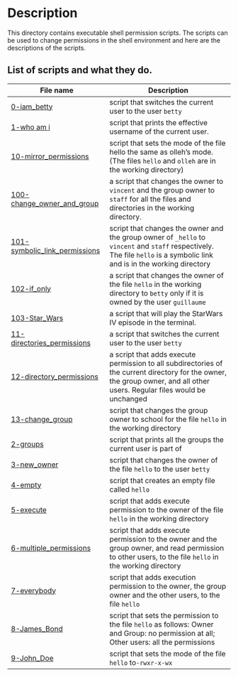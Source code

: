 [link]: https://github.com/Muizzyranking/alx-system_engineering-devops/tree/main/0x01-shell_permissions
# Description

This directory contains executable shell permission scripts. The scripts can be used to change permissions in the shell environment and here are the descriptions of the scripts.

## List of scripts and what they do.

| File name | Description |
| ----------- | ----------- |
| [0-iam_betty](https://github.com/Muizzyranking/alx-system_engineering-devops/0x01-shell_permissions/0-iam_betty) | script that switches the current user to the user `betty` |
| [1-who am i](https://github.com/Muizzyranking/alx-system_engineering-devops/blob/main/0x01-shell_permissions/1-who_am_i) | script that prints the effective username of the current user. |
| [10-mirror_permissions](https://github.com/Muizzyranking/alx-system_engineering-devops/blob/main/0x01-shell_permissions/10-mirror_permissions) | script that sets the mode of the file hello the same as olleh’s mode. (The files `hello` and `olleh` are in the working directory) |
| [100-change_owner_and_group](https://github.com/Muizzyranking/alx-system_engineering-devops/blob/main/0x01-shell_permissions/100-change_owner_and_group) | a script that changes the owner to `vincent` and the group owner to `staff` for all the files and directories in the working directory. |
| [101-symbolic_link_permissions](https://github.com/Muizzyranking/alx-system_engineering-devops/blob/main/0x01-shell_permissions/101-symbolic_link_permissions) | script that changes the owner and the group owner of `_hello` to `vincent` and `staff` respectively. The file `hello` is a symbolic link and is in the working directory |
| [102-if_only](https://github.com/Muizzyranking/alx-system_engineering-devops/blob/main/0x01-shell_permissions/102-if_only) | a script that changes the owner of the file `hello` in the working directory to `betty` only if it is owned by the user `guillaume` |
| [103-Star_Wars](https://github.com/Muizzyranking/alx-system_engineering-devops/blob/main/0x01-shell_permissions/103-Star_Wars) |  a script that will play the StarWars IV episode in the terminal. |
| [11-directories_permissions](https://github.com/Muizzyranking/alx-system_engineering-devops/blob/main/0x01-shell_permissions/11-directories_permissions) |  a script that switches the current user to the user `betty` |
| [12-directory_permissions](https://github.com/Muizzyranking/alx-system_engineering-devops/blob/main/0x01-shell_permissions/12-directory_permissions) | a script that adds execute permission to all subdirectories of the current directory for the owner, the group owner, and all other users. Regular files would be unchanged |
| [13-change_group](https://github.com/Muizzyranking/alx-system_engineering-devops/blob/main/0x01-shell_permissions/13-change_group) | script that changes the group owner to school for the file `hello` in the working directory |
| [2-groups](https://github.com/Muizzyranking/alx-system_engineering-devops/blob/main/0x01-shell_permissions/2-groups) | script that prints all the groups the current user is part of |
| [3-new_owner](https://github.com/Muizzyranking/alx-system_engineering-devops/blob/main/0x01-shell_permissions/3-new_owner) |script that changes the owner of the file `hello` to the user `betty` |
| [4-empty](https://github.com/Muizzyranking/alx-system_engineering-devops/blob/main/0x01-shell_permissions/4-empty) | script that creates an empty file called `hello` |
| [5-execute](./5-execute) | script that adds execute permission to the owner of the file `hello` in the working directory |
| [6-multiple_permissions](./6-multiple_permissions) | script that adds execute permission to the owner and the group owner, and read permission to other users, to the file `hello` in the working directory |
| [7-everybody](./7-everybody) | script that adds execution permission to the owner, the group owner and the other users, to the file `hello` |
| [8-James_Bond](./8-James_Bond) | script that sets the permission to the file `hello` as follows: Owner and Group: no permission at all; Other users: all the permissions |
| [9-John_Doe](./9-John_Doe) |  script that sets the mode of the file `hello` to`-rwxr-x-wx` |

